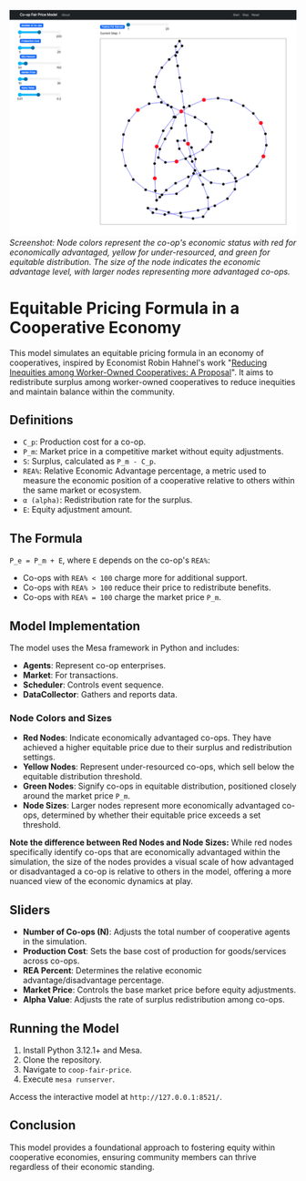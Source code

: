 ![](https://github.com/Post-Capitalist-Labs/models/blob/main/coop-fair-price/assets/Screenshot%202024-01-10%20at%2009.50.29.png?raw=true)
<i>Screenshot: Node colors represent the co-op's economic status with red for economically advantaged, yellow for under-resourced, and green for equitable distribution. The size of the node indicates the economic advantage level, with larger nodes representing more advantaged co-ops.</i>

# Equitable Pricing Formula in a Cooperative Economy

This model simulates an equitable pricing formula in an economy of cooperatives, inspired by Economist Robin Hahnel's work "[Reducing Inequities among Worker-Owned Cooperatives: A Proposal](http://www.jstor.org/stable/20642477)". It aims to redistribute surplus among worker-owned cooperatives to reduce inequities and maintain balance within the community.

## Definitions

- `C_p`: Production cost for a co-op.
- `P_m`: Market price in a competitive market without equity adjustments.
- `S`: Surplus, calculated as `P_m - C_p`.
- `REA%`: Relative Economic Advantage percentage, a metric used to measure the economic position of a cooperative relative to others within the same market or ecosystem.
- `α (alpha)`: Redistribution rate for the surplus.
- `E`: Equity adjustment amount.

## The Formula

`P_e = P_m + E`, where `E` depends on the co-op's `REA%`:

- Co-ops with `REA% < 100` charge more for additional support.
- Co-ops with `REA% > 100` reduce their price to redistribute benefits.
- Co-ops with `REA% = 100` charge the market price `P_m`.

## Model Implementation

The model uses the Mesa framework in Python and includes:

- **Agents**: Represent co-op enterprises.
- **Market**: For transactions.
- **Scheduler**: Controls event sequence.
- **DataCollector**: Gathers and reports data.

### Node Colors and Sizes

- **Red Nodes**: Indicate economically advantaged co-ops. They have achieved a higher equitable price due to their surplus and redistribution settings.
- **Yellow Nodes**: Represent under-resourced co-ops, which sell below the equitable distribution threshold.
- **Green Nodes**: Signify co-ops in equitable distribution, positioned closely around the market price `P_m`.
- **Node Sizes**: Larger nodes represent more economically advantaged co-ops, determined by whether their equitable price exceeds a set threshold.

**Note the difference between Red Nodes and Node Sizes:** While red nodes specifically identify co-ops that are economically advantaged within the simulation, the size of the nodes provides a visual scale of how advantaged or disadvantaged a co-op is relative to others in the model, offering a more nuanced view of the economic dynamics at play.

## Sliders

- **Number of Co-ops (N)**: Adjusts the total number of cooperative agents in the simulation.
- **Production Cost**: Sets the base cost of production for goods/services across co-ops.
- **REA Percent**: Determines the relative economic advantage/disadvantage percentage.
- **Market Price**: Controls the base market price before equity adjustments.
- **Alpha Value**: Adjusts the rate of surplus redistribution among co-ops.

## Running the Model

1. Install Python 3.12.1+ and Mesa.
2. Clone the repository.
3. Navigate to `coop-fair-price`.
4. Execute `mesa runserver`.

Access the interactive model at `http://127.0.0.1:8521/`.

## Conclusion

This model provides a foundational approach to fostering equity within cooperative economies, ensuring community members can thrive regardless of their economic standing.
